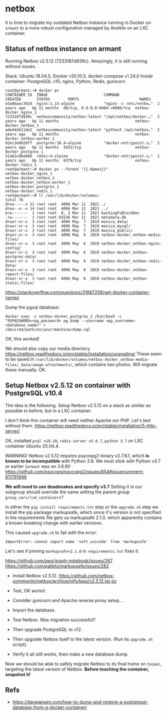 # netbox

It is time to migrate my outdated Netbox instance running in Docker on `armant`
to a more robust configuration managed by Ansible on an LXC container.


## Status of netbox instance on armant

Running Netbox v2.5.12 (7233187d939c). Amazingly, it is still running
without issues.

Stack: Ubuntu 18.04.5, Docker v20.10.5, docker-compose v1.24.0
Inside container: PostgreSQL v10, nginx, Python, Redis, gunicorn

```
root@armant:~# docker ps 
CONTAINER ID  IMAGE                         COMMAND                 CREATED       STATUS        PORTS                           NAMES
e3a0baac392d  nginx:1.15-alpine             "nginx -c /etc/netbo…"  2 years ago   Up 11 months  80/tcp, 0.0.0.0:8484->8080/tcp  netbox-docker_nginx_1
7233187d939c  netboxcommunity/netbox:latest "/opt/netbox/docker-…"  2 years ago   Up 11 months                                  netbox-docker_netbox_1
ade44d4114e2  netboxcommunity/netbox:latest "python3 /opt/netbox…"  2 years ago   Up 11 months                                  netbox-docker_netbox-worker_1
92ec3eb028ff  postgres:10.4-alpine          "docker-entrypoint.s…"  2 years ago   Up 11 months  5432/tcp                        netbox-docker_postgres_1
51a82cdbe60b  redis:4-alpine                "docker-entrypoint.s…"  2 years ago   Up 11 months  6379/tcp                        netbox-docker_redis_1
root@armant:~# docker ps --format "{{.Names}}"
netbox-docker_nginx_1
netbox-docker_netbox_1
netbox-docker_netbox-worker_1
netbox-docker_postgres_1
netbox-docker_redis_1
root@armant:~# ll /var/lib/docker/volumes/
total 76
drwx-----x 11 root root  4096 Mar 11  2021 ./
drwx--x--x 14 root root  4096 Mar 11  2021 ../
brw-------  1 root root  8, 2 Mar 11  2021 backingFsBlockDev
-rw-------  1 root root 65536 Mar 11  2021 metadata.db
drwxr-xr-x  3 root root  4096 May  7  2019 monica_data/
drwxr-xr-x  3 root root  4096 May  7  2019 monica_mysql/
drwxr-xr-x  3 root root  4096 May  7  2019 monica_public/
drwxr-xr-x  3 root root  4096 May  6  2019 netbox-docker_netbox-media-files/
drwxr-xr-x  3 root root  4096 May  6  2019 netbox-docker_netbox-nginx-config/
drwxr-xr-x  3 root root  4096 May  6  2019 netbox-docker_netbox-postgres-data/
drwxr-xr-x  3 root root  4096 May  6  2019 netbox-docker_netbox-redis-data/
drwxr-xr-x  3 root root  4096 May  6  2019 netbox-docker_netbox-report-files/
drwxr-xr-x  3 root root  4096 May  6  2019 netbox-docker_netbox-static-files/
```
https://stackoverflow.com/questions/31887258/get-docker-container-names

Dump the pgsql database:
```
docker exec -i netbox-docker_postgres_1 /bin/bash -c
"PGPASSWORD=<pg_password> pg_dump --username <pg_username> <database_name>" > 
/desired/path/on/your/machine/dump.sql
```
OK, this worked!

We should also copy our media directory.
https://netbox.readthedocs.io/en/stable/installation/upgrading/
These seem to be saved in `/var/lib/docker/volumes/netbox-docker_netbox-media-files/_data/image-attachments/`,
which contains two photos. Will migrate these manually. OK.







## Setup Netbox v2.5.12 on container with PostgreSQL v10.4

The idea is the following. Setup Netbox v2.5.12 on a stack as similar as possible 
to before, but in a LXC container.

I don't think this container will need neither Apache nor PHP. Let's test without them.
https://netbox.readthedocs.io/en/stable/installation/5-http-server/

OK, installed `psql v10.20`, `redis-server v5.0.7`, `python 3.7` on 
LXC container Ubuntu 20.04.4.

WARNING! Netbox v2.5.12 requires psycopg2-binary v2.7.6.1, which 
**is known to be incompatible** with Python 3.8.
We must stick with Python v3.7 or earlier (`armant` was on 3.6.9)!
https://github.com/psycopg/psycopg2/issues/854#issuecomment-611791946

**We will need to use deadsnakes and specify v3.7**
Setting it in our subgroup should override the same setting the parent group `group_vars/lxd_containers`?

In either the `pip install requirements.txt` step or the `upgrade.sh` step
we install the pip package markupsafe, which since it's version is not specified
in the requirements file gets us markupsafe 2.1.0, which apparently contains
a known breaking change with earlier versions.

This caused `upgrade.sh` to fail with the error:
```
ImportError: cannot import name 'soft_unicode' from 'markupsafe' 
```
Let's see if pinning `markupsafe<2.1.0` in `requirements.txt` fixes it.

https://github.com/aws/graph-notebook/issues/267
https://github.com/pallets/markupsafe/issues/282

+ Install Netbox v2.5.12.
https://github.com/netbox-community/netbox/archive/refs/tags/v2.5.12.tar.gz

+ Test, OK works!

+ Consider gunicorn and Apache reverse proxy setup...

+ Import the database.

+ Test Netbox. Was migration successful?


+ Then upgrade PostgreSQL to v12.
+ Then upgrade Netbox itself to the latest version. (Run its `upgrade.sh` script).
+ Verify it all still works, then make a new database dump.

Now we should be able to safely migrate Netbox to its final home on `taipei`,
targeting the latest version of Netbox.
**Before touching the container, snapshot it!**





## Refs

+ https://davejansen.com/how-to-dump-and-restore-a-postgresql-database-from-a-docker-container/
